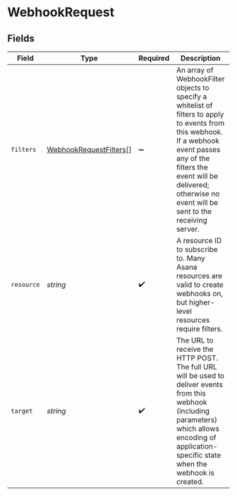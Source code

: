 # WebhookRequest


## Fields

| Field                                                                                                                                                                                                                                        | Type                                                                                                                                                                                                                                         | Required                                                                                                                                                                                                                                     | Description                                                                                                                                                                                                                                  | Example                                                                                                                                                                                                                                      |
| -------------------------------------------------------------------------------------------------------------------------------------------------------------------------------------------------------------------------------------------- | -------------------------------------------------------------------------------------------------------------------------------------------------------------------------------------------------------------------------------------------- | -------------------------------------------------------------------------------------------------------------------------------------------------------------------------------------------------------------------------------------------- | -------------------------------------------------------------------------------------------------------------------------------------------------------------------------------------------------------------------------------------------- | -------------------------------------------------------------------------------------------------------------------------------------------------------------------------------------------------------------------------------------------- |
| `filters`                                                                                                                                                                                                                                    | [WebhookRequestFilters](../../models/shared/webhookrequestfilters.md)[]                                                                                                                                                                      | :heavy_minus_sign:                                                                                                                                                                                                                           | An array of WebhookFilter objects to specify a whitelist of filters to apply to events from this webhook. If a webhook event passes any of the filters the event will be delivered; otherwise no event will be sent to the receiving server. |                                                                                                                                                                                                                                              |
| `resource`                                                                                                                                                                                                                                   | *string*                                                                                                                                                                                                                                     | :heavy_check_mark:                                                                                                                                                                                                                           | A resource ID to subscribe to. Many Asana resources are valid to create webhooks on, but higher-level resources require filters.                                                                                                             | 12345                                                                                                                                                                                                                                        |
| `target`                                                                                                                                                                                                                                     | *string*                                                                                                                                                                                                                                     | :heavy_check_mark:                                                                                                                                                                                                                           | The URL to receive the HTTP POST. The full URL will be used to deliver events from this webhook (including parameters) which allows encoding of application-specific state when the webhook is created.                                      | https://example.com/receive-webhook/7654?app_specific_param=app_specific_value                                                                                                                                                               |